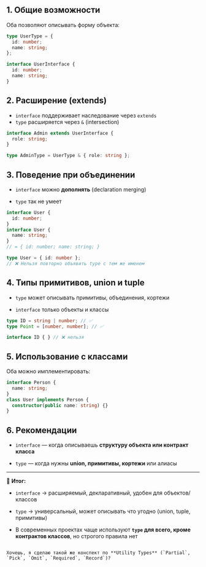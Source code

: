 ## 1. Общие возможности

Оба позволяют описывать форму объекта:
```ts
type UserType = {
  id: number;
  name: string;
};

interface UserInterface {
  id: number;
  name: string;
}
```

## 2. Расширение (extends)

- `interface` поддерживает наследование через `extends`
- `type` расширяется через `&` (intersection)

```ts
interface Admin extends UserInterface {
  role: string;
}

type AdminType = UserType & { role: string };
```

## 3. Поведение при объединении

- `interface` можно **дополнять** (declaration merging)
    
- `type` так не умеет
    

```ts
interface User {
  id: number;
}
interface User {
  name: string;
}
// = { id: number; name: string; }
```

```ts
type User = { id: number };
// ❌ Нельзя повторно объявить type с тем же именем
```

## 4. Типы примитивов, union и tuple

- `type` может описывать примитивы, объединения, кортежи
    
- `interface` только объекты и классы
    

```ts
type ID = string | number; // ✅
type Point = [number, number]; // ✅

interface ID { } // ❌ нельзя
```

## 5. Использование с классами

Оба можно имплементировать:

```ts
interface Person {
  name: string;
}
class User implements Person {
  constructor(public name: string) {}
}
```

## 6. Рекомендации

- `interface` — когда описываешь **структуру объекта или контракт класса**
    
- `type` — когда нужны **union, примитивы, кортежи** или алиасы
    

---

🔑 **Итог:**

- `interface` → расширяемый, декларативный, удобен для объектов/классов
    
- `type` → универсальный, может описывать что угодно (union, tuple, примитивы)
    
- В современных проектах чаще используют **`type` для всего, кроме контрактов классов**, но строгого правила нет
    

```

Хочешь, я сделаю такой же конспект по **Utility Types** (`Partial`, `Pick`, `Omit`, `Required`, `Record`)?
```
